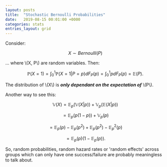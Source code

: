 ```yaml
---
layout: posts
title:  "Stochastic Bernoulli Probabilities"
date:   2019-08-15 00:01:00 +0000
categories: stats
entries_layout: grid
---
```


Consider:

$$ X \sim Bernoulli(P) $$

... where \\(X, P\\) are random variables. Then:

$$ \mathbb P(X = 1) = \int_0^1 \mathbb P(X = 1 | P = p) dF_P(p) = \int_0^1 p dF_P(p) = \mathbb E(P). $$

The distribution of \\(X\\) is _**only dependant on the expectation of**_ \\(P\\).

Another way to see this:

$$ \mathbb V (X) = \mathbb E_p (\mathbb V (X|p)) + \mathbb V_p (\mathbb E (X|p)) $$

$$ = \mathbb E_p (p(1 - p)) + \mathbb V_p (p) $$

$$ = \mathbb E_p(p) - \mathbb E_p (p^2) + \mathbb E_p (p^2) - \mathbb E_p^2 (p) $$

$$ = \mathbb E_p(p) (1 - \mathbb E_p(p)). $$

So, random probabilities, random hazard rates or 'random effects' across groups which can only have one success/failure are probably meaningless to talk about.
